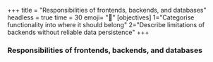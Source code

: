 +++
title = "Responsibilities of frontends, backends, and databases"
headless = true
time = 30
emoji= "📖"
[objectives]
    1="Categorise functionality into where it should belong"
    2="Describe limitations of backends without reliable data persistence"
+++

### Responsibilities of frontends, backends, and databases
